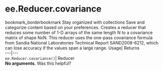  
#  ee.Reducer.covariance 
bookmark_borderbookmark Stay organized with collections  Save and categorize content based on your preferences.
Creates a reducer that reduces some number of 1-D arrays of the same length N to a covariance matrix of shape NxN. This reducer uses the one-pass covariance formula from Sandia National Laboratories Technical Report SAND2008-6212, which can lose accuracy if the values span a large range. 
Usage| Returns  
---|---  
`ee.Reducer.covariance()`| Reducer  
**No arguments.**
Was this helpful?
